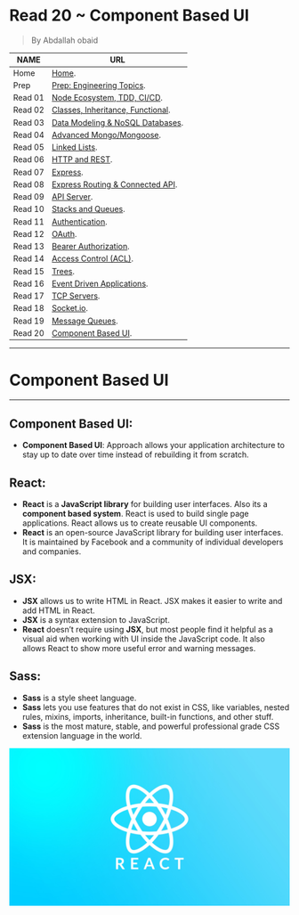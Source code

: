 # Read 20 ~ Component Based UI
> By Abdallah obaid

**NAME**     | **URL**
------------ | -------------
Home         | [Home](https://abdallah-401-advanced-javascript.github.io/reading-notes-401/).
 Prep        | [Prep: Engineering Topics](https://abdallah-401-advanced-javascript.github.io/reading-notes-401/Prep).
 Read 01     | [Node Ecosystem, TDD, CI/CD](https://abdallah-401-advanced-javascript.github.io/reading-notes-401/class-01).
 Read 02     | [Classes, Inheritance, Functional](https://abdallah-401-advanced-javascript.github.io/reading-notes-401/class-02).
 Read 03     | [Data Modeling & NoSQL Databases](https://abdallah-401-advanced-javascript.github.io/reading-notes-401/class-03).
 Read 04     | [Advanced Mongo/Mongoose](https://abdallah-401-advanced-javascript.github.io/reading-notes-401/class-04).
 Read 05     | [Linked Lists](https://abdallah-401-advanced-javascript.github.io/reading-notes-401/class-05).
 Read 06     | [HTTP and REST](https://abdallah-401-advanced-javascript.github.io/reading-notes-401/class-06).
 Read 07     | [Express](https://abdallah-401-advanced-javascript.github.io/reading-notes-401/class-07).
 Read 08     | [Express Routing & Connected API](https://abdallah-401-advanced-javascript.github.io/reading-notes-401/class-08).
 Read 09     | [API Server](https://abdallah-401-advanced-javascript.github.io/reading-notes-401/class-09).
 Read 10     | [Stacks and Queues](https://abdallah-401-advanced-javascript.github.io/reading-notes-401/class-10).
 Read 11     | [Authentication](https://abdallah-401-advanced-javascript.github.io/reading-notes-401/class-11).
 Read 12     | [OAuth](https://abdallah-401-advanced-javascript.github.io/reading-notes-401/class-12).
 Read 13     | [Bearer Authorization](https://abdallah-401-advanced-javascript.github.io/reading-notes-401/class-13).
 Read 14     | [Access Control (ACL)](https://abdallah-401-advanced-javascript.github.io/reading-notes-401/class-14).
 Read 15     | [Trees](https://abdallah-401-advanced-javascript.github.io/reading-notes-401/class-15).
 Read 16     | [Event Driven Applications](https://abdallah-401-advanced-javascript.github.io/reading-notes-401/class-16).
 Read 17     | [TCP Servers](https://abdallah-401-advanced-javascript.github.io/reading-notes-401/class-17). 
 Read 18     | [Socket.io](https://abdallah-401-advanced-javascript.github.io/reading-notes-401/class-18).
 Read 19     | [Message Queues](https://abdallah-401-advanced-javascript.github.io/reading-notes-401/class-19).
 Read 20     | [Component Based UI](https://abdallah-401-advanced-javascript.github.io/reading-notes-401/class-20). 

----------------------------------
# Component Based UI
----------------------------------

 ## Component Based UI:
  * **Component Based UI**: Approach allows your application architecture to stay up to date over time instead of rebuilding it from scratch.

 ## React:
  * **React** is a **JavaScript library** for building user interfaces. Also its a **component based system**. React is used to build single page applications. React allows us to create reusable UI components.
  * **React** is an open-source JavaScript library for building user interfaces. It is maintained by Facebook and a community of individual developers and companies.
 ## JSX:
  * **JSX** allows us to write HTML in React. JSX makes it easier to write and add HTML in React. 
  * **JSX** is a syntax extension to JavaScript.
  * **React** doesn’t require using **JSX**, but most people find it helpful as a visual aid when working with UI inside the JavaScript code. It also allows React to show more useful error and warning messages.
 ## Sass:
  * **Sass** is a style sheet language.
  * **Sass** lets you use features that do not exist in CSS, like variables, nested rules, mixins, imports, inheritance, built-in functions, and other stuff.
  * **Sass** is the most mature, stable, and powerful professional grade CSS extension language in the world.
 
 ![queue](./Img/React.jpg)